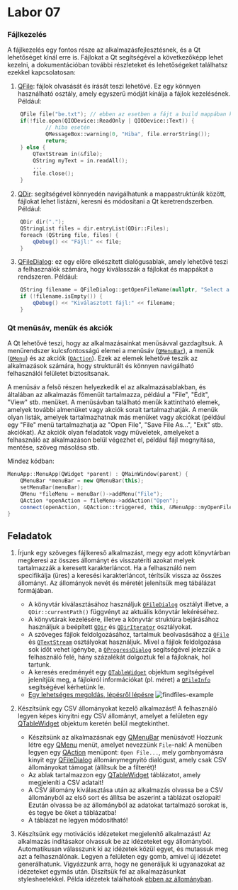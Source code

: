 # Labor 07

### Fájlkezelés

A fájlkezelés egy fontos része az alkalmazásfejlesztésnek, és a Qt lehetőséget kínál erre is. Fájlokat a Qt segítségével a következőképp lehet kezelni, a dokumentációban további részleteket és lehetőségeket találhatsz ezekkel kapcsolatosan:

1. [QFile](https://doc.qt.io/qt-6/qfile.html): fájlok olvasását és írását teszi lehetővé. Ez egy könnyen használható osztály, amely egyszerű módját kínálja a fájlok kezelésének. Például:

```c++
    QFile file("be.txt"); // ebben az esetben a fájt a build mappában kell legyen
    if(!file.open(QIODevice::ReadOnly | QIODevice::Text)) {
            // hiba esetén
            QMessageBox::warning(0, "Hiba", file.errorString());
            return;
    } else {
        QTextStream in(&file);
        QString myText = in.readAll();
        ...
        file.close();
    }

```

2. [QDir](https://doc.qt.io/qt-6/qdir.html): segítségével könnyedén navigálhatunk a mappastruktúrák között, fájlokat lehet listázni, keresni és módosítani a Qt keretrendszerben. Például:

```c++
    QDir dir(".");
    QStringList files = dir.entryList(QDir::Files);
    foreach (QString file, files) {
        qDebug() << "Fájl:" << file;
    }
```

3. [QFileDialog](https://doc.qt.io/qt-6/qfiledialog.html): ez egy előre elkészített dialógusablak, amely lehetővé teszi a felhasználók számára, hogy kiválasszák a fájlokat és mappákat a rendszeren. Például:

```c++
    QString filename = QFileDialog::getOpenFileName(nullptr, "Select a file", ".", "All files (*.*);;Text files (*.txt)");
    if (!filename.isEmpty()) {
        qDebug() << "Kiválasztott fájl:" << filename;
    }
```

### Qt menüsáv, menük és akciók

A Qt lehetővé teszi, hogy az alkalmazásainkat menüsávval gazdagítsuk. A menürendszer kulcsfontosságú elemei a menüsáv ([`QMenuBar`](https://doc.qt.io/qt-6/qmenubar.html)), a menük ([`QMenu`](https://doc.qt.io/qt-6/qmenu.html)) és az akciók ([`QAction`](https://doc.qt.io/qt-6/qaction.html)). Ezek az elemek lehetővé teszik az alkalmazások számára, hogy strukturált és könnyen navigálható felhasználói felületet biztosítsanak.

A menüsáv a felső részen helyezkedik el az alkalmazásablakban, és általában az alkalmazás főmenüit tartalmazza, például a "File", "Edit", "View" stb. menüket. A menüsávban található menük kattintható elemek, amelyek további almenüket vagy akciók sorait tartalmazhatják. A menük olyan listák, amelyek tartalmazhatnak más menüket vagy akciókat (például egy "File" menü tartalmazhatja az "Open File", "Save File As...", "Exit" stb. akciókat). Az akciók olyan feladatok vagy műveletek, amelyeket a felhasználó az alkalmazáson belül végezhet el, például fájl megnyitása, mentése, szöveg másolása stb.

Mindez kódban:

```cpp
MenuApp::MenuApp(QWidget *parent) : QMainWindow(parent) {
    QMenuBar *menuBar = new QMenuBar(this);
    setMenuBar(menuBar);
    QMenu *fileMenu = menuBar()->addMenu("File");
    QAction *openAction = fileMenu->addAction("Open");
    connect(openAction, &QAction::triggered, this, &MenuApp::myOpenFileHandler);
}
```

## Feladatok

1. Írjunk egy szöveges fájlkereső alkalmazást, megy egy adott könyvtárban megkeresi az összes állományt és visszatéríti azokat melyek tartalmazzák a keresett karakterláncot. Ha a felhasználó nem specifikálja (üres) a keresési karakterláncot, térítsük vissza az összes
   állományt. Az állományok nevét és méretét jelenítsük meg tábálázat formájában.

   - A könyvtár kiválasztásához használjuk [`QFileDialog`](https://doc.qt.io/qt-6/qfiledialog.html) osztályt illetve, a `QDir::currentPath()` függvényt az aktuális könyvtár lekéréséhez.
   - A könyvtárak kezelésére, illetve a könyvtár struktúra bejárásához használjuk a beépített [`QDir`](https://doc.qt.io/qt-6/qdir.html) és [`QDirIterator`](https://doc.qt.io/qt-6/qdiriterator.html) osztályokat.
   - A szöveges fájlok feldolgozásához, tartalmuk beolvasásához a [`QFile`](https://doc.qt.io/qt-6/qfile.html) és [`QTextStream`](https://doc.qt.io/qt-6/qtextstream.html) osztályokat használjuk. Mivel a fájlok feldolgozása sok időt vehet igénybe, a [`QProgressDialog`](https://doc.qt.io/qt-6/qprogressdialog.html) segítségével jelezzük a felhasználó felé, hány százalékát dolgoztuk fel a fájloknak, hol tartunk.
   - A keresés eredményét egy [`QTableWidget`](https://doc.qt.io/qt-6/qtablewidget.html) objektum segítségével jelenítjük meg, a fájlokról információkat (pl. méret) a [`QFileInfo`](https://doc.qt.io/qt-6/qfileinfo.html) segítségével kérhetünk le.
   - [Egy lehetséges megoldás, lépésről lépésre](http://doc.qt.io/qt-6.2/qtwidgets-dialogs-findfiles-example.html)
     ![findfiles-example](https://i.imgur.com/5CcXJON.png)

2. Készítsünk egy CSV állományokat kezelő alkalmazást! A felhasználó legyen képes kinyitni egy CSV állományt, amelyet a felületen egy [QTableWidget](https://doc.qt.io/qt-6/qtablewidget.html) objektum keretén belül megtekinthet.

   - Készítsünk az alkalmazásnak egy [QMenuBar](https://doc.qt.io/qt-6/qmenubar.html) menüsávot! Hozzunk létre egy [QMenu](https://doc.qt.io/qt-6/qmenu.html) menüt, amelyet nevezzünk `File`-nak! A menüben legyen egy [QAction](https://doc.qt.io/qt-6/qaction.html) menüpont: `Open File...`, mely gombnyomásra kinyit egy [QFileDialog](https://doc.qt.io/qt-6/qfiledialog.html) állománymegnyitó dialógust, amely csak CSV állományokat támogat (állítsuk be a filterét)!
   - Az ablak tartalmazzon egy [QTableWidget](https://doc.qt.io/qt-6/qtablewidget.html) táblázatot, amely megjeleníti a CSV adatait!
   - A CSV állomány kiválasztása után az alkalmazás olvassa be a CSV állományból az első sort és állítsa be aszerint a táblázat oszlopait! Ezután olvassa be az állományból az adatokat tartalmazó sorokat is, és tegye be őket a táblázatba!
   - A táblázat ne legyen módosítható!

3. Készítsünk egy motivációs idézeteket megjelenítő alkalmazást! Az alkalmazás indításakor olvassuk be az idézeteket egy állományból. Automatikusan válasszunk ki az idézetek közül egyet, és mutassuk meg azt a felhasználónak. Legyen a felületen egy gomb, amivel új idézetet generálhatunk. Vigyázzunk arra, hogy ne generáljuk ki ugyanazokat az idézeteket egymás után. Díszítsük fel az alkalmazásunkat stylesheetekkel. Példa idézetek találhatóak [ebben az állományban](https://gist.githubusercontent.com/robatron/a66acc0eed3835119817/raw/77493d3ddf69fbd9d69997e22e1a7c6c70c8bdf2/quotes.txt).
